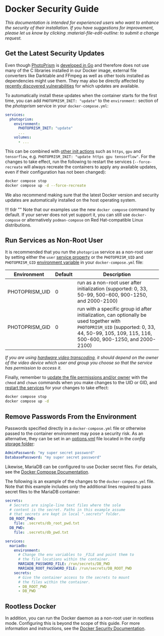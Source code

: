 # Docker Security Guide

*This documentation is intended for experienced users who want to enhance the security of their installation. If you have suggestions for improvement, please let us know by clicking :material-file-edit-outline: to submit a change request.*

## Get the Latest Security Updates

Even though [PhotoPrism](https://github.com/photoprism/photoprism) is [developed in Go](https://go.dev/) and therefore does not use many of the C libraries installed in our Docker image, external file converters like Darktable and FFmpeg as well as other tools installed as dependencies might use them. They may also be directly affected by [recently discovered vulnerabilities](https://ubuntu.com/security/cves) for which updates are available.

To automatically install these updates when the container starts for the first time, you can add `PHOTOPRISM_INIT: "update"` to the `environment:` section of the *photoprism* service in your `docker-compose.yml`:

```yaml
services:
  photoprism:
    environment:
      PHOTOPRISM_INIT: "update"
      ...
    volumes:
      - ...
```

This can be combined with [other init actions](../config-options.md#docker-image) such as `https`, `gpu` and `tensorflow`, e.g. `PHOTOPRISM_INIT: "update https gpu tensorflow"`. For the changes to take effect, run the following to restart the services (`--force-recreate` will always recreate the containers to apply any available updates, even if their configuration has not been changed):

```bash
docker compose stop
docker compose up -d --force-recreate
```

We also recommend making sure that the latest Docker version and security updates are automatically installed on the host operating system.

!!! tldr ""
    Note that our examples use the new `docker compose` command by default. If your server does not yet support it, you can still use `docker-compose` or alternatively `podman-compose` on Red Hat-compatible Linux distributions.

## Run Services as Non-Root User

It is recommended that you run the `photoprism` service as a non-root user by setting either the `user` [service property](https://docs.docker.com/compose/compose-file/05-services/#user) or the `PHOTOPRISM_UID` and `PHOTOPRISM_GID` [environment variable](../config-options.md#docker-image) in your `docker-compose.yml` file:

| Environment              | Default | Description                                                                                                                                                                                  |
|--------------------------|---------|----------------------------------------------------------------------------------------------------------------------------------------------------------------------------------------------|
| PHOTOPRISM_UID           | 0       | run as a non-root user after initialization (supported: 0, 33, 50-99, 500-600, 900-1250, and 2000-2100)                                                                                      |
| PHOTOPRISM_GID           | 0       | run with a specific group id after initialization, can optionally be used together with `PHOTOPRISM_UID` (supported: 0, 33, 44, 50-99, 105, 109, 115, 116, 500-600, 900-1250, and 2000-2100) |

*If you are using [hardware video transcoding](transcoding.md#intel-quick-sync), it should depend on the owner of the video device which user and group you choose so that the service has permission to access it.*

Finally, remember to [update the file permissions and/or owner](../troubleshooting/docker.md#file-permissions) with the `chmod` and `chown` commands when you make changes to the UID or GID, and [restart the services](../docker-compose.md#step-2-start-the-server) for your changes to take effect:

```bash
docker compose stop
docker compose up -d
```

## Remove Passwords From the Environment

Passwords specified directly in a  `docker-compose.yml` file or otherwise passed to the container environment may pose a security risk. As an alternative, they can be set in an [options.yml](../config-files/index.md) file located in the _config_ [storage folder](../docker-compose.md#photoprismstorage):

```yaml
AdminPassword: "my super secret password"
DatabasePassword: "my super secret password"
```

Likewise, MariaDB can be configured to use Docker secret files. For details, see the [Docker Compose Documentation](https://docs.docker.com/compose/compose-file/05-services/#secrets).

The following is an example of the changes to the `docker-compose.yml` file. Note that this example includes only the additional lines required to pass secret files to the MariaDB container:

```yaml
secrets:
  # Secrets are single-line text files where the sole
  # content is the secret. Paths in this example assume
  # that secrets are kept in local ".secrets" folder. 
  DB_ROOT_PWD:
    file: .secrets/db_root_pwd.txt
  DB_PWD:
    file: .secrets/db_pwd.txt

services:
  mariadb:
    environment:
      # Change the env variables to _FILE and point them to
      # the file locations within the container.
      MARIADB_PASSWORD_FILE: /run/secrets/DB_PWD
      MARIADB_ROOT_PASSWORD_FILE: /run/secrets/DB_ROOT_PWD
    secrets:
      # Give the container access to the secrets to mount
      # the files within the container.
      - DB_ROOT_PWD
      - DB_PWD
```

## Rootless Docker

In addition, you can run the Docker daemon as a non-root user in rootless mode. Configuring this is beyond the scope of this guide. For more information and instructions, see the [Docker Security Documentation](https://docs.docker.com/engine/security/rootless/).